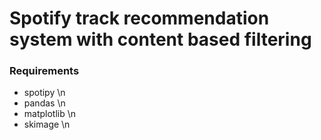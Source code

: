 # Spotify track recommendation system with content based filtering
### Requirements
* spotipy \n
* pandas \n
* matplotlib \n
* skimage \n
